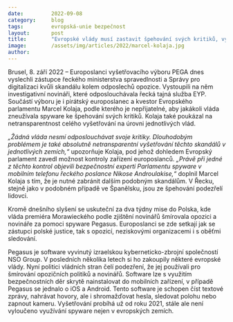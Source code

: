 ```yaml
---
date:         2022-09-08
category:     blog
tags:         evropská-unie bezpečnost
layout:       post
title:        "Evropské vlády musí zastavit špehování svých kritiků, vyzývá Kolaja. Ten zamíří do Polska vyšetřovat skandál"
image:        /assets/img/articles/2022/marcel-kolaja.jpg
author:       
---
```



Brusel, 8. září 2022 – Europoslanci vyšetřovacího výboru PEGA dnes vyslechli zástupce řeckého ministerstva spravedlnosti a Správy pro digitalizaci kvůli skandálu kolem odposlechů opozice. Vystoupili na něm investigativní novináři, které odposlouchávala řecká tajná služba EYP. Součástí výboru je i pirátský europoslanec a kvestor Evropského parlamentu Marcel Kolaja, podle kterého je nepřijatelné, aby jakákoli vláda zneužívala spyware ke špehování svých kritiků. Kolaja také poukázal na netransparentnost celého vyšetřování na úrovni jednotlivých vlád.

*„Žádná vláda nesmí odposlouchávat svoje kritiky. Dlouhodobým problémem je také absolutně netransparentní vyšetřování těchto skandálů v jednotlivých zemích,“* upozorňuje Kolaja, pod jehož dohledem Evropský parlament zavedl možnost kontroly zařízení europoslanců. *„Právě při jedné z těchto kontrol objevili bezpečnostní experti Parlamentu spyware v mobilním telefonu řeckého poslance Nikose Androulakise,“* doplnil Marcel Kolaja s tím, že je nutné zabránit dalším podobným skandálům. V Řecku, stejně jako v podobném případě ve Španělsku, jsou ze špehování podezřelí lidovci.

Kromě dnešního slyšení se uskuteční za dva týdny mise do Polska, kde vláda premiéra Morawieckého podle zjištění novinářů šmírovala opozici a novináře za pomoci spyware Pegasus. Europoslanci se zde setkají jak se zástupci polské justice, tak s opozicí, neziskovými organizacemi i s oběťmi sledování.

Pegasus je software vyvinutý izraelskou kyberneticko-zbrojní společností NSO Group. V posledních několika letech si ho zakoupily některé evropské vlády. Nyní politici vládních stran čelí podezření, že jej používali pro šmírování opozičních politiků a novinářů. Software lze s využitím bezpečnostních děr skrytě nainstalovat do mobilních zařízení, v případě Pegasus se jednalo o iOS a Android. Tento software je schopen číst textové zprávy, nahrávat hovory, ale i shromažďovat hesla, sledovat polohu nebo zapnout kameru. Vyšetřování probíhá už od roku 2021, stále ale není vyloučeno využívání spyware nejen v evropských zemích.

 
